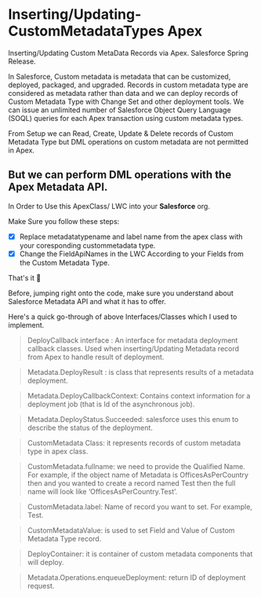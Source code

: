 # Inserting/Updating-CustomMetadataTypes Apex
Inserting/Updating Custom MetaData Records via Apex. Salesforce Spring Release.

In Salesforce, Custom metadata is metadata that can be customized, deployed, packaged, and upgraded. Records in custom metadata type are considered as metadata rather than data and we can deploy records of Custom Metadata Type with Change Set and other deployment tools. 
We can issue an unlimited number of Salesforce Object Query Language (SOQL) queries for each Apex transaction using custom metadata types.

From Setup we can Read, Create, Update & Delete records of Custom Metadata Type but DML operations on custom metadata are not permitted in Apex. 

## But we can perform DML operations with the Apex Metadata API.

In Order to Use this ApexClass/ LWC into your **Salesforce** org.

Make Sure you follow these steps: 

- [x] Replace metadatatypename and label name from the apex class with your coresponding custommetadata type.
- [x] Change the FieldApiNames in the LWC According to your Fields from the Custom Metadata Type. 

That's it 🚀

Before, jumping right onto the code, make sure you understand about Salesforce Metadata API and what it has to offer. 

Here's a quick go-through of above Interfaces/Classes which I used to implement. 


  > DeployCallback interface : An interface for metadata deployment callback classes. 
  Used when inserting/Updating Metadata record from Apex to handle result of deployment.
  
  > Metadata.DeployResult : is class that represents results of a metadata deployment.
 
  > Metadata.DeployCallbackContext: Contains context information for a deployment job (that is Id of the asynchronous job).
  
  > Metadata.DeployStatus.Succeeded: salesforce uses this enum to describe the status of the deployment.
  
  > CustomMetadata Class: it represents records of custom metadata type in apex class.

  > CustomMetadata.fullname: we need to provide the Qualified Name. For example, if the object name of Metadata is OfficesAsPerCountry then and you wanted to create a record named Test then the full name will look like ‘OfficesAsPerCountry.Test’.

  > CustomMetadata.label: Name of record you want to set. For example, Test.

  > CustomMetadataValue: is used to set Field and Value of Custom Metadata Type record.

  > DeployContainer: it is container of custom metadata components that will deploy.

  > Metadata.Operations.enqueueDeployment: return ID of deployment request.

